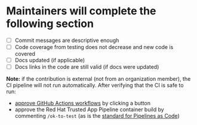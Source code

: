 # Maintainers will complete the following section

- [ ] Commit messages are descriptive enough
- [ ] Code coverage from testing does not decrease and new code is covered
- [ ] Docs updated (if applicable)
- [ ] Docs links in the code are still valid (if docs were updated)

**Note:** if the contribution is external (not from an organization member), the CI
pipeline will not run automatically. After verifying that the CI is safe to run:

- [approve GitHub Actions workflows][approve-gh-actions] by clicking a button
- approve the Red Hat Trusted App Pipeline container build by commenting `/ok-to-test`
  (as is the [standard for Pipelines as Code][pac-running-pipeline])

[approve-gh-actions]: https://docs.github.com/en/actions/managing-workflow-runs/approving-workflow-runs-from-public-forks
[pac-running-pipeline]: https://pipelinesascode.com/docs/guide/running/#running-the-pipelinerun
